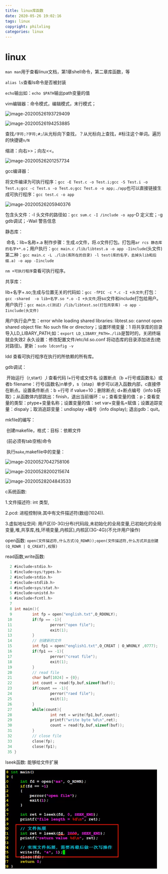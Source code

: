 ```yaml
---
title: linux库函数
date: 2020-05-26 19:02:16
tags: linux
copyright: philxling
categories: linux
---
```


# linux

```man man```用于查看linux文档，第1章shell命令，第二章库函数，等

```alias ls```查看ls命令是否被封装

```echo```输出如：```echo $PATH```输出path变量的值

vim编辑器：命令模式，编辑模式，末行模式；

![image-20200526193729409](assets/image-20200526193729409.png)

![image-20200526194253885](assets/image-20200526194253885.png)

查找```/字符;?字符;#;```/从光标向下查找，？从光标向上查找，#标注这个单词。遍历的快捷键```n/N```

缩进：向右>>；向左<<。

![image-20200526201257734](assets/image-20200526201257734.png)

gcc编译器：

​		将文件编译为可执行程序：```gcc -E Test.c -o Test.i;gcc -S Test.i -o Test.s;gcc -c Test.s -o Test.o;gcc Test.o -o app;./app```也可以直接链接生成可执行程序：```gcc test.c -o app```

![image-20200526205940376](assets/image-20200526205940376.png)

包含头文件：-I  头文件的路径如：```gcc sum.c -I /include -o app```-D 定义宏；-g gdb调试；-Wail 警告信息

静态库：

​		命名：lib+名称+.a 制作步骤：生成.o文件，将.o文件打包。打包用```ar rcs 静态库的名字+*.o```；用户执行：```gcc main.c /lib/libtest.a -o app -Iinclude```(头文件)第二种：```gcc main.c -L ./lib(库所在的目录) -l test(库的名字，去掉头lib和后缀.a) -o app -Iinclude```

```nm +可执行程序```查看可执行程序。

共享库：

​		lib+名字+.so;生成与位置无关的代码如：```gcc -fPIC -c *.c -I +头文件```;打包：```gcc -shared  -o lib+名字.so *.o -I +头文件```;将so文件和include打包给用户。用户执行：```gcc main.c(测试) /lib/libtest.so(打包共享库) -o app -Iinclude(头文件)```

用户执行会产生：error while loading shared libraries: libtest.so: cannot open shared object file: No such file or directory；设置环境变量：1 将共享库的目录导入LD_LIBARY_PATH;如：```export LD_LIBARY_PATH=./lib```是暂时的，关闭终端就会失效2 永久设置：修改配置文件/etc/ld.so.conf 将动态库的目录添加进去(绝对路径)。更新：```sudo ldconfig -v ```

ldd 查看可执行程序在执行的所依赖的所有库。

gdb调试：

​		开始运行（r,start）,l 查看代码 l+行号或文件名 设置断点（b +行号或函数名）或者b filename：行号(函数名)n单步，s（stap）单步可以进入函数内部，c直接停在断点。设置条件断点：b +行号 if value=10；删除断点; d+断点编号（info b获取）；从函数体内部跳出：finish，退出当前循环：u；查看变量的值：p；查看变量的类型：ptype+变量名称；设置变量的值：set var+变量名=赋值；设置追踪变量：dispaly；取消追踪变量：undisplay +编号（info display); 退出gdb：quit。

mkfile的编写：

​		创建makefile，格式：目标：依赖文件

​											   		(前必须有tab空格)命令

​		执行```make```,makefile中的变量：

![image-20200527042758106](assets/image-20200527042758106.png)

![image-20200528200215674](assets/image-20200528200215674.png)

![image-20200528204843533](assets/image-20200528204843533.png)

c系统函数:

1.文件描述符: int 类型,

2.pcd: 进程控制块.其中有文件描述符(数组(1024)).

3.虚拟地址空间: 用户区(0-3G)分布(代码段,未初始化的全局变量,已初始化的全局变量,堆,共享库,栈,环境变量,内核区),内核区(3G-4G)(不允许用户操作)

open函数: ```open(文件描述符,什么方式(Q_RDWR));open(文件描述符,什么方式并且创建(Q_RDWR | Q_CREAT),权限)```

read函数,write函数:

```c
  2 #include<stdio.h>
  1 #include<sys/types.h>
  2 #include<stdio.h>
  3 #include<stdlib.h>
  4 #include<sys/stat.h>
  5 #include<unistd.h>
  6 #include<fcntl.h>
  7 
  8 int main(){
  9         int fp = open("english.txt",O_RDONLY);
 10         if(fp == -1){
 11                 perror("open file");
 12                 exit(1);
 13         }
 14         // 创建新的文件
 15         int fp1 = open("english1.txt",O_CREAT | O_WRONLY ,0777);
 16         if(fp1 == -1){
 17                 perror("creat file");
 18                 exit(1);
 19         }
 20         // read file
 21         char buf[1024] = {0};
 22         int count = read(fp,buf,sizeof(buf));
 23         if(count == -1){
 24                 perror("raed file");
 25                 exit(1);
 26         }
 27         while(count){
 28                 int ret = write(fp1,buf,count);
 29                 printf("write byte %d\n",ret);
 30                 count = read(fp,buf,sizeof(buf));
 31         }
 32         // close file
 33         close(fp);
 34         close(fp1);
 35 }

```

lseek函数: 能够给文件扩展

![image-20200628183100651](assets/image-20200628183100651.png)